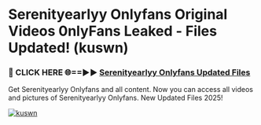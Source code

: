 # Serenityearlyy Onlyfans Original Videos 0nlyFans Leaked - Files Updated! (kuswn)

<h3>🔴 CLICK HERE 🌐==►► <a href="https://tinyurl.com/2jnfzry5" rel="nofollow">Serenityearlyy Onlyfans Updated Files</a></h3>

Get Serenityearlyy Onlyfans and all content. Now you can access all videos and pictures of Serenityearlyy Onlyfans. New Updated Files 2025!

[![kuswn](https://i.imgur.com/GyGTBgg.gif)](https://tinyurl.com/2jnfzry5)
